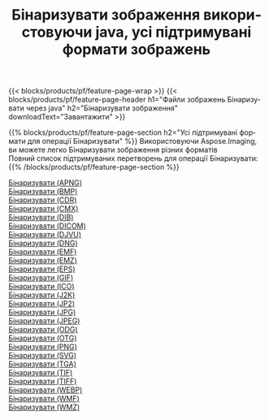 ﻿---
title: Бінаризувати зображення використовуючи java, усі підтримувані формати зображень 
weight: 3920
url: /uk/java/binarize 
lang: uk
langdirlevel: 2
locales: zh-hans,ja,it,ru,de,es,fr,nl,id,lt,pl,pt,vi,tr,ko,zh-hant,ar,hi,th,sv,cs,uk,he
description: Використовуючи Aspose.Imaging, ви можете легко Бінаризувати зображення використовуючи  java
---

{{< blocks/products/pf/feature-page-wrap >}}
{{< blocks/products/pf/feature-page-header h1="Файли зображень Бінаризувати через java" h2="Бінаризувати зображення" downloadText="Завантажити" >}}


{{% blocks/products/pf/feature-page-section  h2="Усі підтримувані формати для операції Бінаризувати" %}}
Використовуючи Aspose.Imaging, ви можете легко Бінаризувати зображення різних форматів
<br/>
Повний список підтримуваних перетворень для операції Бінаризувати:
{{% /blocks/products/pf/feature-page-section %}}
<div class="container-fluid productfamilypage bg-gray">
    <div class="convertypes bg-gray agp-content section">
        <div class="container">
		<div class="row other-converters">
		    <div class='col-md-2 other-converter remove-lp remove-rp'><a href="/imaging/uk/java/binarize/apng" >Бінаризувати (APNG)</a></div><div class='col-md-2 other-converter remove-lp remove-rp'><a href="/imaging/uk/java/binarize/bmp" >Бінаризувати (BMP)</a></div><div class='col-md-2 other-converter remove-lp remove-rp'><a href="/imaging/uk/java/binarize/cdr" >Бінаризувати (CDR)</a></div><div class='col-md-2 other-converter remove-lp remove-rp'><a href="/imaging/uk/java/binarize/cmx" >Бінаризувати (CMX)</a></div><div class='col-md-2 other-converter remove-lp remove-rp'><a href="/imaging/uk/java/binarize/dib" >Бінаризувати (DIB)</a></div><div class='col-md-2 other-converter remove-lp remove-rp'><a href="/imaging/uk/java/binarize/dicom" >Бінаризувати (DICOM)</a></div><div class='col-md-2 other-converter remove-lp remove-rp'><a href="/imaging/uk/java/binarize/djvu" >Бінаризувати (DJVU)</a></div><div class='col-md-2 other-converter remove-lp remove-rp'><a href="/imaging/uk/java/binarize/dng" >Бінаризувати (DNG)</a></div><div class='col-md-2 other-converter remove-lp remove-rp'><a href="/imaging/uk/java/binarize/emf" >Бінаризувати (EMF)</a></div><div class='col-md-2 other-converter remove-lp remove-rp'><a href="/imaging/uk/java/binarize/emz" >Бінаризувати (EMZ)</a></div><div class='col-md-2 other-converter remove-lp remove-rp'><a href="/imaging/uk/java/binarize/eps" >Бінаризувати (EPS)</a></div><div class='col-md-2 other-converter remove-lp remove-rp'><a href="/imaging/uk/java/binarize/gif" >Бінаризувати (GIF)</a></div><div class='col-md-2 other-converter remove-lp remove-rp'><a href="/imaging/uk/java/binarize/ico" >Бінаризувати (ICO)</a></div><div class='col-md-2 other-converter remove-lp remove-rp'><a href="/imaging/uk/java/binarize/j2k" >Бінаризувати (J2K)</a></div><div class='col-md-2 other-converter remove-lp remove-rp'><a href="/imaging/uk/java/binarize/jp2" >Бінаризувати (JP2)</a></div><div class='col-md-2 other-converter remove-lp remove-rp'><a href="/imaging/uk/java/binarize/jpg" >Бінаризувати (JPG)</a></div><div class='col-md-2 other-converter remove-lp remove-rp'><a href="/imaging/uk/java/binarize/jpeg" >Бінаризувати (JPEG)</a></div><div class='col-md-2 other-converter remove-lp remove-rp'><a href="/imaging/uk/java/binarize/odg" >Бінаризувати (ODG)</a></div><div class='col-md-2 other-converter remove-lp remove-rp'><a href="/imaging/uk/java/binarize/otg" >Бінаризувати (OTG)</a></div><div class='col-md-2 other-converter remove-lp remove-rp'><a href="/imaging/uk/java/binarize/png" >Бінаризувати (PNG)</a></div><div class='col-md-2 other-converter remove-lp remove-rp'><a href="/imaging/uk/java/binarize/svg" >Бінаризувати (SVG)</a></div><div class='col-md-2 other-converter remove-lp remove-rp'><a href="/imaging/uk/java/binarize/tga" >Бінаризувати (TGA)</a></div><div class='col-md-2 other-converter remove-lp remove-rp'><a href="/imaging/uk/java/binarize/tif" >Бінаризувати (TIF)</a></div><div class='col-md-2 other-converter remove-lp remove-rp'><a href="/imaging/uk/java/binarize/tiff" >Бінаризувати (TIFF)</a></div><div class='col-md-2 other-converter remove-lp remove-rp'><a href="/imaging/uk/java/binarize/webp" >Бінаризувати (WEBP)</a></div><div class='col-md-2 other-converter remove-lp remove-rp'><a href="/imaging/uk/java/binarize/wmf" >Бінаризувати (WMF)</a></div><div class='col-md-2 other-converter remove-lp remove-rp'><a href="/imaging/uk/java/binarize/wmz" >Бінаризувати (WMZ)</a></div>
                </div>
        </div>
    </div>
</div>
<br/>
